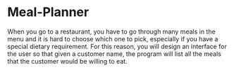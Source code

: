 # Meal-Planner
When you go to a restaurant, you have to go through many meals in the menu and it is hard to choose which one to pick, especially if you have a special dietary requirement. For this reason, you will design an interface for the user so that given a customer name, the program will list all the meals that the customer would be willing to eat.
